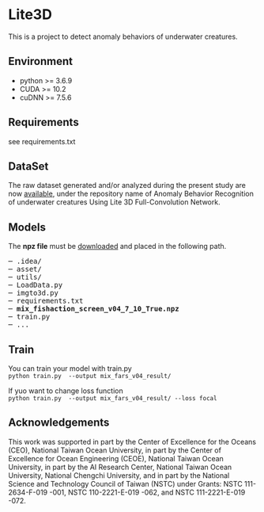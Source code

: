 # Lite3D
This is a project to detect anomaly behaviors of underwater creatures.

## Environment
<ul>
<li>python >= 3.6.9</li>
<li>CUDA >= 10.2</li>
<li>cuDNN >= 7.5.6</li>
</ul>

## Requirements
see requirements.txt

## DataSet
The raw dataset generated and/or analyzed during the present study are now [available](http://140.121.135.204/aicenter/publications.html), under the repository name of Anomaly Behavior Recognition of underwater creatures Using Lite 3D Full-Convolution Network.

## Models
The <b>npz file</b> must be [downloaded](https://drive.google.com/drive/folders/1CrsJNDQt15mAr9f8085Guj9KktJhkx7Z?usp=share_link) and placed in the following path.
<pre>
─ .idea/
─ asset/
─ utils/
─ LoadData.py
─ imgto3d.py
─ requirements.txt
─ <b>mix_fishaction_screen_v04_7_10_True.npz</b>
─ train.py
─ ...
</pre>

## Train
You can train your model with train.py\
`python train.py  --output mix_fars_v04_result/`

If yuo want to change loss function\
`python train.py  --output mix_fars_v04_result/ --loss focal`

## Acknowledgements
This work was supported in part by the Center of Excellence for the Oceans (CEO), National Taiwan Ocean University, in part by the Center of Excellence for Ocean Engineering (CEOE), National Taiwan Ocean University, in part by the AI Research Center, National Taiwan Ocean University, National Chengchi University, and in part by the National Science and Technology Council of Taiwan (NSTC) under Grants: NSTC 111-2634-F-019 -001, NSTC 110-2221-E-019 -062, and NSTC 111-2221-E-019 -072.
